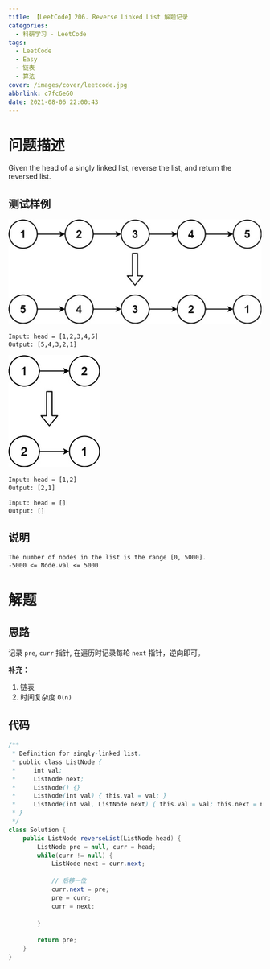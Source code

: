```yaml
---
title: 【LeetCode】206. Reverse Linked List 解题记录
categories:
  - 科研学习 - LeetCode
tags:
  - LeetCode
  - Easy
  - 链表
  - 算法
cover: /images/cover/leetcode.jpg
abbrlink: c7fc6e60
date: 2021-08-06 22:00:43
---
```



# 问题描述

Given the head of a singly linked list, reverse the list, and return the reversed list.

## 测试样例

![](/images/【LeetCode】206-Reverse-Linked-List-解题记录/2021-08-06-21-54-07.png)

```
Input: head = [1,2,3,4,5]
Output: [5,4,3,2,1]
```

![](/images/【LeetCode】206-Reverse-Linked-List-解题记录/2021-08-06-21-54-59.png)

```
Input: head = [1,2]
Output: [2,1]
```

```
Input: head = []
Output: []
```

## 说明

```
The number of nodes in the list is the range [0, 5000].
-5000 <= Node.val <= 5000
```

# 解题

## 思路

记录 `pre`, `curr` 指针, 在遍历时记录每轮 `next` 指针，逆向即可。

**补充：**

1. 链表
1. 时间复杂度 `O(n)`

## 代码

```java
/**
 * Definition for singly-linked list.
 * public class ListNode {
 *     int val;
 *     ListNode next;
 *     ListNode() {}
 *     ListNode(int val) { this.val = val; }
 *     ListNode(int val, ListNode next) { this.val = val; this.next = next; }
 * }
 */
class Solution {
    public ListNode reverseList(ListNode head) {
        ListNode pre = null, curr = head;
        while(curr != null) {
            ListNode next = curr.next;
            
            // 后移一位
            curr.next = pre;
            pre = curr;
            curr = next;
            
        }
        
        return pre;
    }
}
```